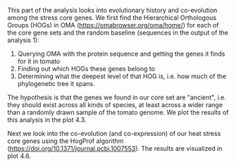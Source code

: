 This part of the analysis looks into evolutionary history and co-evolution among the stress core genes.
We first find the Hierarchical Orthologous Groups (HOGs) in OMA (https://omabrowser.org/oma/home/) for each of the core gene sets and the random baseline (sequences in the output of the analysis 1):

1. Querying OMA with the protein sequence and getting the genes it finds for it in tomato
2. Finding out which HOGs these genes belong to
3. Determining what the deepest level of that HOG is, i.e. how much of the phylogenetic tree it spans.

The hypothesis is that the genes we found in our core set are "ancient", i.e. they should exist across all kinds of species, at least across a wider range than a randomly drawn sample of the tomato genome.
We plot the results of this analysis in the plot 4.3.

Next we look into the co-evolution (and co-expression) of our heat stress core genes using the HogProf algorithm (https://doi.org/10.1371/journal.pcbi.1007553). The results are visualized in plot 4.6.